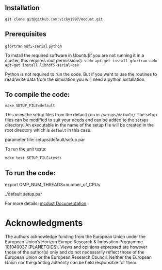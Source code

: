 ## Installation

`git clone git@github.com:vicky1997/mcdust.git`

## Prerequisites

`gfortran` `hdf5-serial` `python`

To install the required software in Ubuntu(if you are not running it in a cluster, this requires root permissions):
`sudo apt-get install gfortran`
`sudo apt-get install libhdf5-serial-dev`

Python is not required to run the code. But if you want to use the routines to read/write data from the simulation you will need a python installation.

## To compile the code: 

`make SETUP_FILE=default`

This uses the setup files from the default run in `/setups/default/` 
The setup files can be modified to suit your needs and can be added to the `setups` directory. An executable in the name of the setup file will be created in the root directory which is `default` in this case.

parameter file: setups/default/setup.par

To run the unit tests:

`make test SETUP_FILE=tests`
## To run the code: 

export OMP_NUM_THREADS=number_of_CPUs

./default setup.par

For more details: [mcdust Documentation](https://mcdust.readthedocs.io/en/latest/)

# Acknowledgments
The authors acknowledge funding from the European Union under the European Union’s Horizon Europe Research \& Innovation Programme 101040037 (PLANETOIDS). Views and opinions expressed are however those of the author(s) only and do not necessarily reflect those of the European Union or the European Research Council. Neither the European Union nor the granting authority can be held responsible for them.
